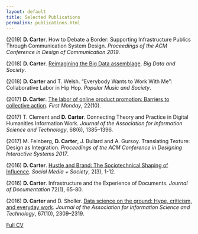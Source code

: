 ```yaml
---
layout: default
title: Selected Publications
permalink: publications.html
---
```


(2019) **D. Carter**. How to Debate a Border: Supporting Infrastructure PublicsThrough Communication System Design. *Proceedings of the ACM Conference in Design of Communication 2019*.

(2018) **D. Carter**. [Reimagining the Big Data assemblage](https://journals.sagepub.com/doi/10.1177/2053951718818194). *Big Data and Society*.

(2018) **D. Carter** and T. Welsh. “Everybody Wants to Work With Me”: Collaborative Labor in Hip Hop. *Popular Music and Society*.

(2017) **D. Carter**. [The labor of online product promotion: Barriers to collective action](http://firstmonday.org/ojs/index.php/fm/article/view/8055/6544). *First Monday*, 22(10).

(2017) T. Clement and **D. Carter**. Connecting Theory and Practice in Digital Humanities Information Work. *Journal of the Association for Information Science and Technology*, 68(6), 1385–1396.

(2017) M. Feinberg, **D. Carter**, J. Bullard and A. Gursoy. Translating Texture: Design as Integration. *Proceedings of the ACM Conference in Designing Interactive Systems 2017*.

(2016) **D. Carter**. [Hustle and Brand: The Sociotechnical Shaping of Influence](http://journals.sagepub.com/doi/full/10.1177/2056305116666305). *Social Media + Society*, 2(3), 1-12.

(2016) **D. Carter**. Infrastructure and the Experience of Documents. *Journal of Documentation* 72(1), 65-80.

(2016) **D. Carter** and D. Sholler. [Data science on the ground: Hype, criticism, and everyday work](https://digital.library.txstate.edu/handle/10877/7866). *Journal of the Association for Information Science and Technology*, 67(10), 2309–2319.

[Full CV](/assets/Carter_Daniel_CV.pdf)
